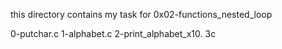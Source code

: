 this directory contains my task for 0x02-functions_nested_loop

0-putchar.c
1-alphabet.c
2-print_alphabet_x10.
3c

